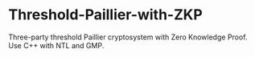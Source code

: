 # Threshold-Paillier-with-ZKP
Three-party threshold Paillier cryptosystem with Zero Knowledge Proof. Use C++ with NTL and GMP.
